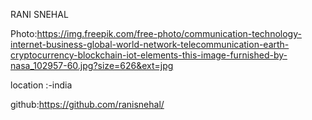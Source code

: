 RANI SNEHAL

Photo:https://img.freepik.com/free-photo/communication-technology-internet-business-global-world-network-telecommunication-earth-cryptocurrency-blockchain-iot-elements-this-image-furnished-by-nasa_102957-60.jpg?size=626&ext=jpg

location :-india

github:https://github.com/ranisnehal/
